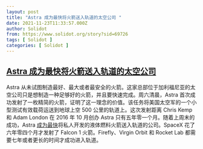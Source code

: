 ```yaml
---
layout: post
title: "Astra 成为最快将火箭送入轨道的太空公司 "
date: 2021-11-23T11:33:57.000Z
author: Solidot
from: https://www.solidot.org/story?sid=69726
tags: [ Solidot ]
categories: [ Solidot ]
---
```

<!--1637667237000-->
[Astra 成为最快将火箭送入轨道的太空公司](https://www.solidot.org/story?sid=69726)
------

<div>
Astra 从未试图制造最好、最大或者最安全的火箭。这家总部位于加利福尼亚的太空公司只是想制造一种足够好的火箭，并且要快速完成。周六清晨，Astra 首次成功发射了一枚精简的火箭，证明了这一理念的价值。该任务将美国太空军的一个小型测试有效载荷运送到地球上空 500 公里的轨道上。这次发射距离 Chris Kemp 和 Adam London 在 2016 年 10 月创办 Astra 只有五年零一个月。随着上周末的成功，Astra <a href="https://arstechnica.com/science/2021/11/astras-quick-and-dirty-development-plan-pays-off-as-its-rocket-goes-orbital/" target="_blank">成为最快</a>将私人开发的液体燃料火箭送入轨道的公司。SpaceX 花了六年零四个月才发射了 Falcon 1 火箭。Firefly、Virgin Orbit 和 Rocket Lab 都需要七年或者更长的时间才成功进入轨道。
</div>
